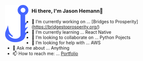 <img src="j.png"
     alt="Markdown Monster icon"
     style="float: left; margin-right: 10px;" />

### Hi there, I'm Jason Hemann👋

-   🔭 I’m currently working on ... [Bridges to Prosperity] (https://bridgestoprosperity.org/)
-   🌱 I’m currently learning ... React Native
-   👯 I’m looking to collaborate on ... Python Pojects
-   🤔 I’m looking for help with ... AWS
-   💬 Ask me about ... Anything
-   📫 How to reach me: ... [Portfolio](http://jasonhemann.tech)
